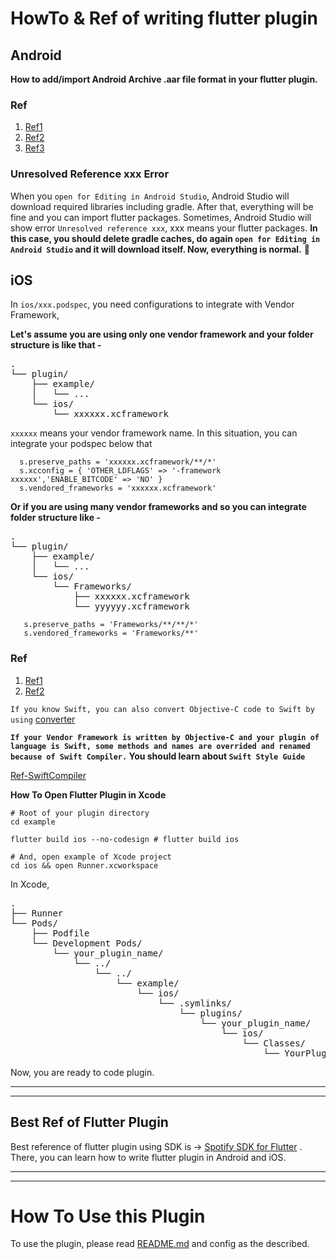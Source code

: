 # HowTo & Ref of writing flutter plugin

## Android

**How to add/import Android Archive .aar file format in your flutter plugin.**

### Ref

1. [Ref1](https://stackoverflow.com/a/70074787/19999522)
2. [Ref2](https://stackoverflow.com/a/63665094/19999522)
3. [Ref3](https://developer.android.com/build/dependencies#groovy)

### Unresolved Reference xxx Error

When you `open for Editing in Android Studio`, Android Studio will download required libraries
including gradle. After that, everything will be fine and you can import flutter packages.
Sometimes, Android Studio will show error `Unresolved reference xxx`, xxx means your flutter
packages. **In this case, you should delete gradle caches, do
again `open for Editing in Android Studio` and it will download itself. Now, everything is normal.**
🎯

## iOS

In `ios/xxx.podspec`, you need configurations to integrate with Vendor Framework,

**Let's assume you are using only one vendor framework and your folder structure is like that -**

<pre>
.
└── plugin/
    ├── example/
    │   └── ...
    └── ios/
        └── xxxxxx.xcframework
</pre>

`xxxxxx` means your vendor framework name.
In this situation, you can integrate your podspec below that

```podspec
  s.preserve_paths = 'xxxxxx.xcframework/**/*'
  s.xcconfig = { 'OTHER_LDFLAGS' => '-framework xxxxxx','ENABLE_BITCODE' => 'NO' }
  s.vendored_frameworks = 'xxxxxx.xcframework'
```

**Or if you are using many vendor frameworks and so you can integrate folder structure like -**

<pre>
.
└── plugin/
    ├── example/
    │   └── ...
    └── ios/
        └── Frameworks/
            ├── xxxxxx.xcframework
            └── yyyyyy.xcframework
</pre>

```podspec
   s.preserve_paths = 'Frameworks/**/**/*'
   s.vendored_frameworks = 'Frameworks/**'
```

### Ref

1. [Ref1](https://stackoverflow.com/a/70210039/19999522)
2. [Ref2](https://github.com/flutter/flutter/issues/51601)

`If you know Swift, you can also convert Objective-C code to Swift by using` [converter](https://okaxaki.github.io/objc2swift/demo.html)

**`If your Vendor Framework is written by Objective-C and your plugin of language is Swift, some methods and names are overrided and renamed because of Swift Compiler.`
You should learn about `Swift Style Guide`**

[Ref-SwiftCompiler](https://stackoverflow.com/a/40164599/19999522)

**How To Open Flutter Plugin in Xcode**

```shell
# Root of your plugin directory
cd example

flutter build ios --no-codesign # flutter build ios

# And, open example of Xcode project
cd ios && open Runner.xcworkspace
```

In Xcode,

<pre>
.
├── Runner
└── Pods/
    ├── Podfile
    └── Development Pods/
        └── your_plugin_name/
            └── ../
                └── ../
                    └── example/
                        └── ios/
                            └── .symlinks/
                                └── plugins/
                                    └── your_plugin_name/
                                        └── ios/
                                            └── Classes/
                                                └── YourPlugin.swift
</pre>

Now, you are ready to code plugin.

<hr>

<hr>

## Best Ref of Flutter Plugin

Best reference of flutter plugin using SDK
is -> [Spotify SDK for Flutter](https://github.com/brim-borium/spotify_sdk) . There, you can learn
how to write flutter plugin in Android and iOS.

<hr>

<hr>

# How To Use this Plugin

To use the plugin, please read [README.md](README.md) and config as the described.
